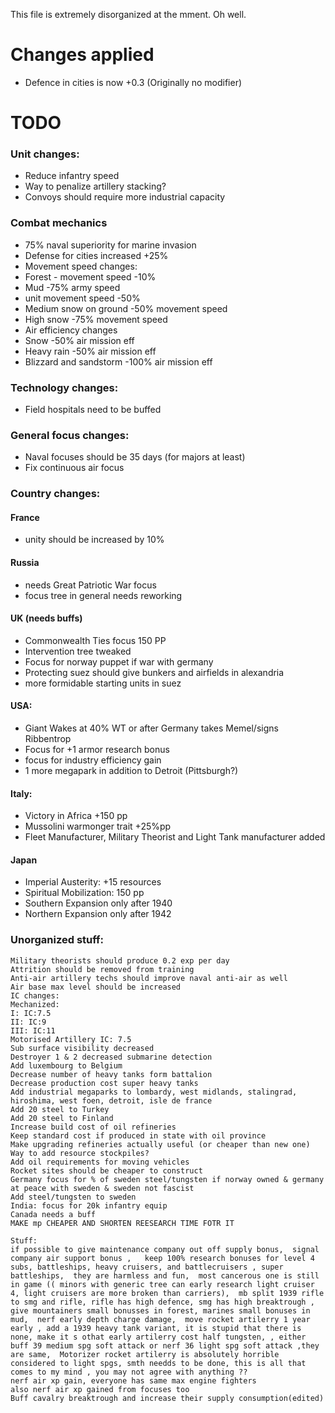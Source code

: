 This file is extremely disorganized at the mment. Oh well.

# Changes applied

* Defence in cities is now +0.3 (Originally no modifier)

# TODO

### Unit changes:
* Reduce infantry speed
* Way to penalize artillery stacking?
* Convoys should require more industrial capacity

### Combat mechanics
* 75% naval superiority for marine invasion
* Defense for cities increased +25%
* Movement speed changes:
* Forest - movement speed -10%
* Mud -75% army speed
* unit movement speed -50%
* Medium snow on ground -50% movement speed
* High snow -75% movement speed
* Air efficiency changes
* Snow -50% air mission eff
* Heavy rain -50% air mission eff
* Blizzard and sandstorm -100% air mission eff

### Technology changes:
* Field hospitals need to be buffed

### General focus changes:
* Naval focuses should be 35 days (for majors at least)
* Fix continuous air focus

### Country changes:
#### France
* unity should be increased by 10%
#### Russia
* needs Great Patriotic War focus
* focus tree in general needs reworking
#### UK (needs buffs)
* Commonwealth Ties focus 150 PP
* Intervention tree tweaked
* Focus for norway puppet if war with germany
* Protecting suez should give bunkers and airfields in alexandria
* more formidable starting units in suez
#### USA: 
* Giant Wakes at 40% WT or after Germany takes Memel/signs Ribbentrop
* Focus for +1 armor research bonus
* focus for industry efficiency gain
* 1 more megapark in addition to Detroit (Pittsburgh?)
#### Italy:
* Victory in Africa +150 pp
* Mussolini warmonger trait +25%pp
* Fleet Manufacturer, Military Theorist and Light Tank manufacturer added
#### Japan
* Imperial Austerity: +15 resources
* Spiritual Mobilization: 150 pp
* Southern Expansion only after 1940
* Northern Expansion only after 1942


### Unorganized stuff:
```Training troops should not produce exp
Military theorists should produce 0.2 exp per day
Attrition should be removed from training
Anti-air artillery techs should improve naval anti-air as well
Air base max level should be increased
IC changes: 
Mechanized:
I: IC:7.5
II: IC:9
III: IC:11
Motorised Artillery IC: 7.5
Sub surface visibility decreased
Destroyer 1 & 2 decreased submarine detection
Add luxembourg to Belgium
Decrease number of heavy tanks form battalion
Decrease production cost super heavy tanks
Add industrial megaparks to lombardy, west midlands, stalingrad, hiroshima, west foen, detroit, isle de france
Add 20 steel to Turkey
Add 20 steel to Finland
Increase build cost of oil refineries
Keep standard cost if produced in state with oil province
Make upgrading refineries actually useful (or cheaper than new one)
Way to add resource stockpiles?
Add oil requirements for moving vehicles
Rocket sites should be cheaper to construct
Germany focus for % of sweden steel/tungsten if norway owned & germany at peace with sweden & sweden not fascist
Add steel/tungsten to sweden
India: focus for 20k infantry equip
Canada needs a buff
MAKE mp CHEAPER AND SHORTEN REESEARCH TIME FOTR IT

Stuff:
if possible to give maintenance company out off supply bonus,  signal company air support bonus ,   keep 100% research bonuses for level 4 subs, battleships, heavy cruisers, and battlecruisers , super battleships,  they are harmless and fun,  most cancerous one is still in game (( minors with generic tree can early research light cruiser 4, light cruisers are more broken than carriers),  mb split 1939 rifle to smg and rifle, rifle has high defence, smg has high breaktrough , give mountainers small bonusses in forest, marines small bonuses in mud,  nerf early depth charge damage,  move rocket artilerry 1 year early , add a 1939 heavy tank variant, it is stupid that there is none, make it s othat early artilerry cost half tungsten, , either buff 39 medium spg soft attack or nerf 36 light spg soft attack ,they are same,  Motorizer rocket artilerry is absolutely horrible considered to light spgs, smth needds to be done, this is all that comes to my mind , you may not agree with anything ??
nerf air xp gain, everyone has same max engine fighters
also nerf air xp gained from focuses too
Buff cavalry breaktrough and increase their supply consumption(edited)